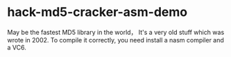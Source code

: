 # hack-md5-cracker-asm-demo
May be the fastest MD5 library in the world， It's a very old stuff which was wrote in 2002.
To compile it correctly, you need install a nasm compiler and a VC6.

